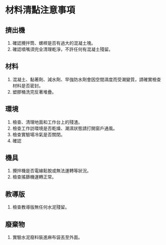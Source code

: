 # 材料清點注意事項

## 擠出機
1. 確認攪拌筒、螺桿是否有過大的混凝土塊。
2. 確認噴嘴須完全清理乾淨，不許任何有混凝土殘留。

## 材料
1. 混凝土、黏著劑、減水劑、早強防水劑會因空間濕度而受潮變質，請確實檢查材料是否密封。
2. 塑膠桶洗完反著堆疊。

## 環境	
1. 檢查、清理地面和工作台上的殘渣。
2. 檢查工作訪環境是否乾燥、潮濕狀態請打開窗戶通風。
3. 檢查實驗場冷氣是否關閉。
4. 確認

## 機具	
1. 攪拌機是否電線鬆脫或無法運轉等狀況。
2. 檢查搖篩機運轉正常。

## 教導版	
1. 檢查教導版無任何水泥殘留。
   

## 廢棄物	
1. 實驗水泥廢料裝進麻布袋丟至外面。
   